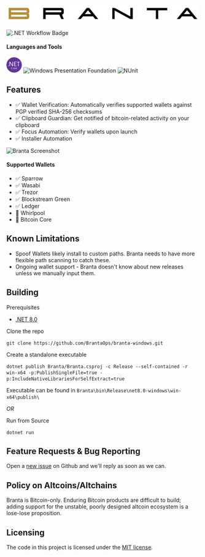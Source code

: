 <picture>
  <source media="(prefers-color-scheme: dark)" srcset="Branta/Assets/goldwhitecropped.png">
  <source media="(prefers-color-scheme: light)" srcset="Branta/Assets/goldblackcropped.jpg">
  <img alt="Branta" src="Branta/Assets/goldblackcropped.jpg">
</picture>



![.NET Workflow Badge](https://github.com/BrantaOps/branta-windows/actions/workflows/dotnet.yml/badge.svg)


#### Languages and Tools
<div>
    <img src="https://raw.githubusercontent.com/devicons/devicon/master/icons/dotnetcore/dotnetcore-original.svg" height="40" title=".NET" />
    <img src="https://pic4.zhimg.com/50/v2-06f957e72756783fd7d73ff3e1b04a85_qhd.jpg" height="40" title="Windows Presentation Foundation" />
    <img src="https://external-content.duckduckgo.com/iu/?u=https%3A%2F%2Favatars1.githubusercontent.com%2Fu%2F2678858%3Fs%3D280%26v%3D4&f=1&nofb=1&ipt=10a8c0955262d6d9d7d6b62176e7faf2027a66de81e99e8537167b340351b1a4&ipo=images" height="40" title="NUnit"/>
</div>


## Features
 - ✅ Wallet Verification: Automatically verifies supported wallets against PGP verified SHA-256 checksums
 - ✅ Clipboard Guardian: Get notified of bitcoin-related activity on your clipboard
 - ✅ Focus Automation: Verify wallets upon launch
 - ✅ Installer Automation


![Branta Screenshot](https://github.com/BrantaOps/branta-windows/assets/110685100/8e18f727-6208-4f55-baf9-c40b550d1389)




#### Supported Wallets
 - ✅ Sparrow
 - ✅ Wasabi
 - ✅ Trezor
 - ✅ Blockstream Green
 - ✅ Ledger
 - 🔳 Whirlpool
 - 🔳 Bitcoin Core


## Known Limitations

- Spoof Wallets likely install to custom paths. Branta needs to have more flexible path scanning to catch these.
- Ongoing wallet support - Branta doesn't know about new releases unless we manually input them.


## Building

Prerequisites 
 - [.NET 8.0](https://dotnet.microsoft.com/en-us/download/dotnet/8.0)

Clone the repo
```
git clone https://github.com/BrantaOps/branta-windows.git
```

Create a standalone executable
```
dotnet publish Branta/Branta.csproj -c Release --self-contained -r win-x64 -p:PublishSingleFile=true -p:IncludeNativeLibrariesForSelfExtract=true
```
Executable can be found in `Branta\bin\Release\net8.0-windows\win-x64\publish\`

*OR*

Run from Source
```
dotnet run
```

## Feature Requests & Bug Reporting

Open a [new issue](https://github.com/BrantaOps/branta-windows/issues/new) on Github and we'll reply as soon as we can.

## Policy on Altcoins/Altchains

Branta is Bitcoin-only. Enduring Bitcoin products are difficult to build; adding support for the unstable, poorly designed altcoin ecosystem is a lose-lose proposition.

## Licensing

The code in this project is licensed under the [MIT license](LICENSE.txt).
